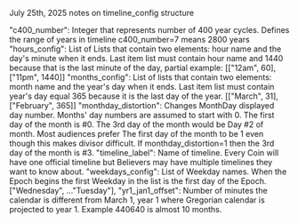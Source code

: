 July 25th, 2025 notes on timeline_config structure

"c400_number": Integer that represents number of 400 year cycles. Defines the range of years in timeline c400_number=7 means 2800 years 
"hours_config": List of Lists that contain two elements: hour name and the day's minute when it ends. Last item list must contain hour name and 1440 because that is the last minute of the day, partial example: [["12am", 60], ["11pm", 1440]]
"months_config": List of lists that contain two elements: month name and the year's day when it ends. Last item list must contain year's day equal 365 because it is the last day of the year. [["March", 31], ["February", 365]]
"monthday_distortion": Changes MonthDay displayed day number. Months' day numbers are assumed to start with 0. The first day of the month is #0. The 3rd day of the month would be Day #2 of month. Most audiences prefer The first day of the month to be 1 even though this makes divisor difficult. If monthday_distortion=1 then the 3rd day of the month is #3.
"timeline_label": Name of timeline. Every Coin will have one official timeline but Believers may have multiple timelines they want to know about.
"weekdays_config": List of Weekday names. When the Epoch begins the first Weekday in the list is the first day of the Epoch. ["Wednesday", ..."Tuesday"],
"yr1_jan1_offset": Number of minutes the calendar is different from March 1, year 1 where Gregorian calendar is projected to year 1. Example 440640 is almost 10 months. 
